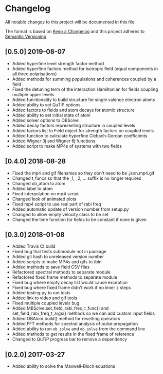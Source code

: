 # Changelog

All notable changes to this project will be documented in this file.

The format is based on [Keep a Changelog](http://keepachangelog.com/en/1.0.0/)
and this project adheres to [Semantic
Versioning](http://semver.org/spec/v2.0.0.html).

## [0.5.0] 2019-08-07

- Added hyperfine level strength factor method
- Added hyperfine factors method for isotropic field (equal components in all 
    three polarisations)
- Added methods for summing populations and coherences coupled by a field
- Fixed the detuning term of the interaction Hamiltonian for fields coupling
    multiple upper levels
- Added functionality to build structure for single valence electron atoms
- Added ability to set QuTiP options
- Added factors to fields and atom decays for atomic structure
- Added ability to set initial state of atom
- Added solver options to OBSolve
- Added decay factors representing structure in coupled levels
- Added factors list to Field object for strength factors on coupled levels
- Added function to calculate hyperfine Clebsch-Gordan coefficients
- Added Wigner 3j and Wigner 6j functions
- Added script to make MP4s of systems with two fields

## [0.4.0] 2018-08-28

- Fixed the mp4 and gif filenames so they don't need to be .json.mp4.gif
- Changed t_funcs so that the _1, _2, … suffix is no longer required
- Changed ob_atom to atom
- Added label to atom
- Fixed interpolation on mp4 script
- Changed look of animated plots
- Fixed mp4 script to use real part of rabi freq
- Added automatic update of version number from setup.py
- Changed to allow empty velocity class to be set
- Changed the time function for fields to be constant if none is given

## [0.3.0] 2018-01-08

- Added Travis CI build
- Fixed bug that tests submodule not in package
- Added git hash to unreleased version number
- Added scripts to make MP4s and gifs to /bin
- Added methods to save field CSV files
- Refactored spectral methods to separate module
- Refactored fixed frame methods to separate module
- Fixed bug where empty decay list would cause exception
- Fixed bug where fixed frame didn't work if no inner z steps
- Added testing.py to run tests
- Added link to video and gif tools
- Fixed multiple coupled levels bug
- Added MBSolve.set_field_rabi_freq_t_func() and set_field_rabi_freq_t_args()
    methods so we can add custom input fields
- Added OBAtom.build() method for resetting operators
- Added FFT methods for spectral analysis of pulse propagation
- Added ability to run `ob_solve` and `mb_solve` from the command line
- Added methods to get results in the fixed frame of reference
- Changed to QuTiP progress bar to remove a dependency

## [0.2.0] 2017-03-27

- Added ability to solve the Maxwell-Bloch equations
